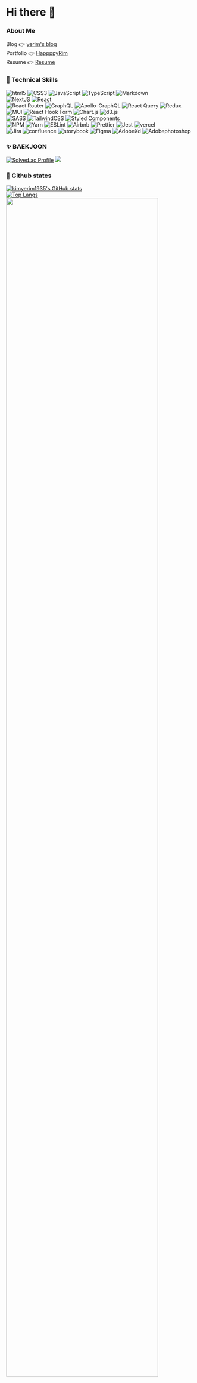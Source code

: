 # Hi there 👋

### About Me
Blog 👉 [yerim's blog](https://velog.io/@yerim1935) <br/>
Portfolio 👉 [HappppyRim](https://next-js-portfolio-lake-eta.vercel.app/) <br/>
Resume 👉 [Resume](https://www.notion.so/Kim-Ye-Lim-2f3473c6b530419aa17f175a92f724cc)

### 💼 Technical Skills
<div>
  <img src="https://img.shields.io/badge/html5-%23E34F26.svg?style=flat&logo=html5&logoColor=white" alt="html5" />
  <img src="https://img.shields.io/badge/css3-%231572B6.svg?style=flat&logo=css3&logoColor=white" alt="CSS3" />
  <img src="https://img.shields.io/badge/javascript-%23323330.svg?style=flat&logo=javascript&logoColor=%23F7DF1E" alt="JavaScript" />
  <img src="https://img.shields.io/badge/typescript-%23007ACC.svg?style=flat&logo=typescript&logoColor=white" alt="TypeScript" />
  <img src="https://img.shields.io/badge/markdown-%23000000.svg?style=flat&logo=markdown&logoColor=white" alt="Markdown" />
  <br/>
  <img src="https://img.shields.io/badge/Next-black?style=flat&logo=next.js&logoColor=white" alt="NextJS" />
  <img src="https://img.shields.io/badge/react-%2320232a.svg?style=flat&logo=react&logoColor=%2361DAFB" alt="React" />
  <br/>
  <img src="https://img.shields.io/badge/React_Router-CA4245?style=flat&logo=react-router&logoColor=white" alt="React Router" />
  <img src="https://img.shields.io/badge/-GraphQL-E10098?style=flat&logo=graphql&logoColor=white" alt="GraphQL" />
  <img src="https://img.shields.io/badge/-ApolloGraphQL-311C87?style=flat&logo=apollo-graphql" alt="Apollo-GraphQL" />
  <img src="https://img.shields.io/badge/-React%20Query-FF4154?style=flat&logo=react%20query&logoColor=white" alt="React Query" />
  <img src="https://img.shields.io/badge/redux-%23593d88.svg?style=flat&logo=redux&logoColor=white" alt="Redux" />
  <br/>
  <img src="https://img.shields.io/badge/MUI-%230081CB.svg?style=flat&logo=mui&logoColor=white" alt="MUI" />
  <img src="https://img.shields.io/badge/React%20Hook%20Form-%23EC5990.svg?style=flat&logo=reacthookform&logoColor=white" alt="React Hook Form"/>
  <img src="https://img.shields.io/badge/chart.js-F5788D.svg?style=flat&logo=chart.js&logoColor=white" alt="Chart.js" />
   <img src="https://img.shields.io/badge/d3.js-F9A03C.svg?style=flat&logo=d3.js&logoColor=white" alt="d3.js" />
  <br/>
  <img src="https://img.shields.io/badge/SASS-hotpink.svg?style=flat&logo=SASS&logoColor=white" alt="SASS">
  <img src="https://img.shields.io/badge/tailwindcss-%2338B2AC.svg?style=flat&logo=tailwind-css&logoColor=white" alt="TailwindCSS" />
  <img src="https://img.shields.io/badge/styled--components-DB7093?style=flat&logo=styled-components&logoColor=white" alt="Styled Components" />
  <br/>
  <img src="https://img.shields.io/badge/NPM-%23CB3837.svg?style=flat&logo=npm&logoColor=white" alt="NPM" />
  <img src="https://img.shields.io/badge/yarn-%232C8EBB.svg?style=flat&logo=yarn&logoColor=white" alt="Yarn" />
  <img src="https://img.shields.io/badge/ESLint-4B3263?style=flat&logo=eslint&logoColor=white" alt="ESLint" />
  <img src="https://img.shields.io/badge/Airbnb-%23ff5a5f.svg?style=flat&logo=Airbnb&logoColor=white" alt="Airbnb" />
  <img src="https://img.shields.io/badge/prettier-1A2C34?style=flat&logo=prettier&logoColor=F7BA3E" alt="Prettier" />
  <img src="https://img.shields.io/badge/jest-C21325?style=flat&logo=jest&logoColor=white" alt="Jest" /> 
   <img src="https://img.shields.io/badge/vercel-%23000000.svg?style=flat&logo=vercel&logoColor=white" alt="vercel" />
  <br/>
   <img src="https://img.shields.io/badge/Jira-0052CC?style=flat&logo=Jira&logoColor=white" alt="Jira" />
   <img src="https://img.shields.io/badge/confluence-172B4D?style=flat&logo=confluence&logoColor=white" alt="confluence" />
   <img src="https://img.shields.io/badge/storybook-FF4785?style=flat&logo=storybook&logoColor=white" alt="storybook" />
   <img src="https://img.shields.io/badge/figma-F24E1E?style=flat&logo=figma&logoColor=white" alt="Figma" />
   <img src="https://img.shields.io/badge/AdobeXd-FF61F6?style=flat&logo=AdobeXd&logoColor=white" alt="AdobeXd" />
  <img src="https://img.shields.io/badge/Adobephotoshop-31A8FF?style=flat&logo=Adobephotoshop&logoColor=white" alt="Adobephotoshop" />
</div>

  ### ✨ BAEKJOON
[![Solved.ac Profile](http://mazassumnida.wtf/api/v2/generate_badge?boj=yerim1935)](https://solved.ac/yerim1935/)
<a href="https://solved.ac/yerim1935">
  <img src="http://mazandi.herokuapp.com/api?handle=yerim1935&theme=cold"/>
</a>

  ### 👻 Github states
  <div>
    <a href="https://github.com/anuraghazra/github-readme-stats">
      <img src="https://github-readme-stats.vercel.app/api?username=kimyerim1935&show_icons=true&theme=cobalt&card_width=300&card_height=200" alt="kimyerim1935's GitHub stats" />
    </a></br>
    <a href="https://github.com/anuraghazra/github-readme-stats">
      <img src="https://github-readme-stats.vercel.app/api/top-langs/?username=kimyerim1935&layout=compact&theme=cobalt&card_width=700" alt="Top Langs" />
    </a>
    <a href="https://github.com/ashutosh00710/github-readme-activity-graph">
        <img src="https://github-readme-activity-graph.vercel.app/graph?username=kimyerim1935&theme=cobalt&bg_color=20232a&hide_border=true&line=58A6FF&color=58A6FF" width=90%/>
    </a>
  </div>

### 🕐 Wakatime
  <!--START_SECTION:waka-->
![Code Time](http://img.shields.io/badge/Code%20Time-278%20hrs%2030%20mins-blue)

**I'm a Night 🦉** 

```text
🌞 Morning                253 commits         ███░░░░░░░░░░░░░░░░░░░░░░   10.70 % 
🌆 Daytime                731 commits         ████████░░░░░░░░░░░░░░░░░   30.91 % 
🌃 Evening                1229 commits        █████████████░░░░░░░░░░░░   51.97 % 
🌙 Night                  152 commits         ██░░░░░░░░░░░░░░░░░░░░░░░   06.43 % 
```


📊 **This Week I Spent My Time On** 

```text
🕑︎ Time Zone: Asia/Seoul

💬 Programming Languages: 
Markdown                 1 hr 45 mins        ███████████████████░░░░░░   77.94 % 
Java                     29 mins             ██████░░░░░░░░░░░░░░░░░░░   22.06 % 

🔥 Editors: 
VS Code                  1 hr 43 mins        ███████████████████░░░░░░   76.25 % 
Intellijidea             32 mins             ██████░░░░░░░░░░░░░░░░░░░   23.75 % 

💻 Operating System: 
Windows                  2 hrs 15 mins       █████████████████████████   100.00 % 
```


 Last Updated on 29/05/2024 18:52:58 UTC
<!--END_SECTION:waka-->
